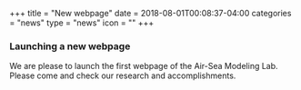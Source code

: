 +++
title = "New webpage"
date = 2018-08-01T00:08:37-04:00
categories = "news"
type = "news"
icon = ""
+++

### Launching a new webpage
We are please to launch the first webpage of the Air-Sea Modeling Lab.
Please come and check our research and accomplishments.
